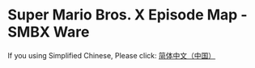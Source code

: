 # Super Mario Bros. X Episode Map - SMBX Ware
If you using Simplified Chinese, Please click: [简体中文（中国）](https://github.com/Rosalina129/smbxware/blob/main/README_CN.md)
